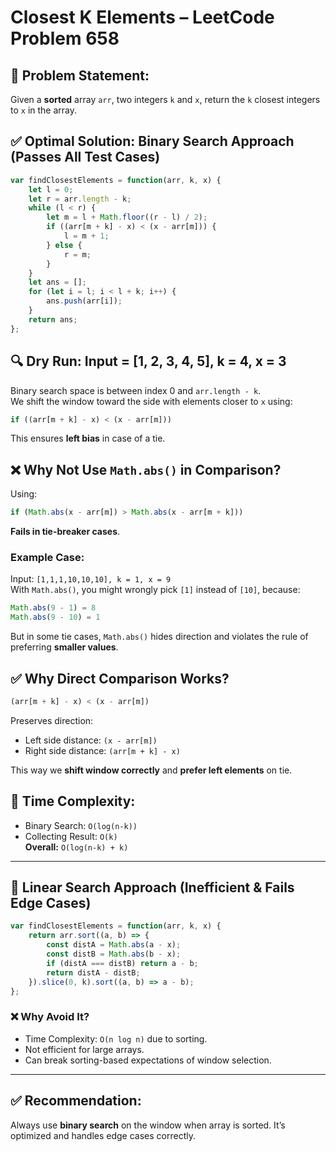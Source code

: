 
# Closest K Elements – LeetCode Problem 658

## 🧠 Problem Statement:
Given a **sorted** array `arr`, two integers `k` and `x`, return the `k` closest integers to `x` in the array.

## ✅ Optimal Solution: Binary Search Approach (Passes All Test Cases)

```javascript
var findClosestElements = function(arr, k, x) {
    let l = 0;
    let r = arr.length - k;
    while (l < r) {
        let m = l + Math.floor((r - l) / 2);
        if ((arr[m + k] - x) < (x - arr[m])) {
            l = m + 1;
        } else {
            r = m;
        }
    }
    let ans = [];
    for (let i = l; i < l + k; i++) {
        ans.push(arr[i]);
    }
    return ans;
};
```

## 🔍 Dry Run: Input = [1, 2, 3, 4, 5], k = 4, x = 3

Binary search space is between index 0 and `arr.length - k`.  
We shift the window toward the side with elements closer to `x` using:
```js
if ((arr[m + k] - x) < (x - arr[m]))
```

This ensures **left bias** in case of a tie.

## ❌ Why Not Use `Math.abs()` in Comparison?

Using:
```js
if (Math.abs(x - arr[m]) > Math.abs(x - arr[m + k]))
```
**Fails in tie-breaker cases**.

### Example Case:
Input: `[1,1,1,10,10,10], k = 1, x = 9`  
With `Math.abs()`, you might wrongly pick `[1]` instead of `[10]`, because:
```js
Math.abs(9 - 1) = 8
Math.abs(9 - 10) = 1
```
But in some tie cases, `Math.abs()` hides direction and violates the rule of preferring **smaller values**.

## ✅ Why Direct Comparison Works?
```js
(arr[m + k] - x) < (x - arr[m])
```
Preserves direction:
- Left side distance: `(x - arr[m])`
- Right side distance: `(arr[m + k] - x)`

This way we **shift window correctly** and **prefer left elements** on tie.

## 🔄 Time Complexity:
- Binary Search: `O(log(n-k))`
- Collecting Result: `O(k)`  
**Overall:** `O(log(n-k) + k)`

---

## 🚫 Linear Search Approach (Inefficient & Fails Edge Cases)

```javascript
var findClosestElements = function(arr, k, x) {
    return arr.sort((a, b) => {
        const distA = Math.abs(a - x);
        const distB = Math.abs(b - x);
        if (distA === distB) return a - b;
        return distA - distB;
    }).slice(0, k).sort((a, b) => a - b);
};
```

### ❌ Why Avoid It?
- Time Complexity: `O(n log n)` due to sorting.
- Not efficient for large arrays.
- Can break sorting-based expectations of window selection.

---

## ✅ Recommendation:
Always use **binary search** on the window when array is sorted. It’s optimized and handles edge cases correctly.

